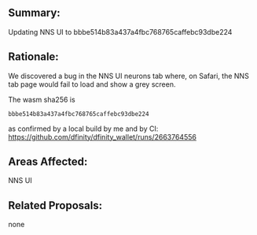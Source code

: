## Summary:

Updating NNS UI to bbbe514b83a437a4fbc768765caffebc93dbe224

## Rationale:

We discovered a bug in the NNS UI neurons tab where, on Safari, the NNS tab page would fail to load and show a grey screen.

The wasm sha256 is
```
bbbe514b83a437a4fbc768765caffebc93dbe224
```
as confirmed by a local build by me and by CI: https://github.com/dfinity/dfinity_wallet/runs/2663764556

## Areas Affected:

NNS UI

## Related Proposals:

none

